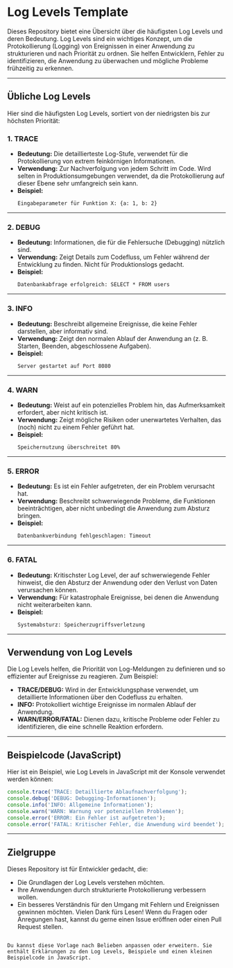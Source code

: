# Log Levels Template

Dieses Repository bietet eine Übersicht über die häufigsten Log Levels und deren Bedeutung. Log Levels sind ein wichtiges Konzept, um die Protokollierung (Logging) von Ereignissen in einer Anwendung zu strukturieren und nach Priorität zu ordnen. Sie helfen Entwicklern, Fehler zu identifizieren, die Anwendung zu überwachen und mögliche Probleme frühzeitig zu erkennen.

---

## **Übliche Log Levels**

Hier sind die häufigsten Log Levels, sortiert von der niedrigsten bis zur höchsten Priorität:

### **1. TRACE**
- **Bedeutung:** 
  Die detaillierteste Log-Stufe, verwendet für die Protokollierung von extrem feinkörnigen Informationen.
- **Verwendung:** 
  Zur Nachverfolgung von jedem Schritt im Code. Wird selten in Produktionsumgebungen verwendet, da die Protokollierung auf dieser Ebene sehr umfangreich sein kann.
- **Beispiel:**
  ```
  Eingabeparameter für Funktion X: {a: 1, b: 2}
  ```

---

### **2. DEBUG**
- **Bedeutung:** 
  Informationen, die für die Fehlersuche (Debugging) nützlich sind.
- **Verwendung:** 
  Zeigt Details zum Codefluss, um Fehler während der Entwicklung zu finden. Nicht für Produktionslogs gedacht.
- **Beispiel:**
  ```
  Datenbankabfrage erfolgreich: SELECT * FROM users
  ```

---

### **3. INFO**
- **Bedeutung:** 
  Beschreibt allgemeine Ereignisse, die keine Fehler darstellen, aber informativ sind.
- **Verwendung:** 
  Zeigt den normalen Ablauf der Anwendung an (z. B. Starten, Beenden, abgeschlossene Aufgaben).
- **Beispiel:**
  ```
  Server gestartet auf Port 8080
  ```

---

### **4. WARN**
- **Bedeutung:** 
  Weist auf ein potenzielles Problem hin, das Aufmerksamkeit erfordert, aber nicht kritisch ist.
- **Verwendung:** 
  Zeigt mögliche Risiken oder unerwartetes Verhalten, das (noch) nicht zu einem Fehler geführt hat.
- **Beispiel:**
  ```
  Speichernutzung überschreitet 80%
  ```

---

### **5. ERROR**
- **Bedeutung:** 
  Es ist ein Fehler aufgetreten, der ein Problem verursacht hat.
- **Verwendung:** 
  Beschreibt schwerwiegende Probleme, die Funktionen beeinträchtigen, aber nicht unbedingt die Anwendung zum Absturz bringen.
- **Beispiel:**
  ```
  Datenbankverbindung fehlgeschlagen: Timeout
  ```

---

### **6. FATAL**
- **Bedeutung:** 
  Kritischster Log Level, der auf schwerwiegende Fehler hinweist, die den Absturz der Anwendung oder den Verlust von Daten verursachen können.
- **Verwendung:** 
  Für katastrophale Ereignisse, bei denen die Anwendung nicht weiterarbeiten kann.
- **Beispiel:**
  ```
  Systemabsturz: Speicherzugriffsverletzung
  ```

---

## **Verwendung von Log Levels**

Die Log Levels helfen, die Priorität von Log-Meldungen zu definieren und so effizienter auf Ereignisse zu reagieren. Zum Beispiel:
- **TRACE/DEBUG:** Wird in der Entwicklungsphase verwendet, um detaillierte Informationen über den Codefluss zu erhalten.
- **INFO:** Protokolliert wichtige Ereignisse im normalen Ablauf der Anwendung.
- **WARN/ERROR/FATAL:** Dienen dazu, kritische Probleme oder Fehler zu identifizieren, die eine schnelle Reaktion erfordern.

---

## **Beispielcode (JavaScript)**

Hier ist ein Beispiel, wie Log Levels in JavaScript mit der Konsole verwendet werden können:

```javascript
console.trace('TRACE: Detaillierte Ablaufnachverfolgung');
console.debug('DEBUG: Debugging-Informationen');
console.info('INFO: Allgemeine Informationen');
console.warn('WARN: Warnung vor potenziellen Problemen');
console.error('ERROR: Ein Fehler ist aufgetreten');
console.error('FATAL: Kritischer Fehler, die Anwendung wird beendet');
```

---

## **Zielgruppe**

Dieses Repository ist für Entwickler gedacht, die:
- Die Grundlagen der Log Levels verstehen möchten.
- Ihre Anwendungen durch strukturierte Protokollierung verbessern wollen.
- Ein besseres Verständnis für den Umgang mit Fehlern und Ereignissen gewinnen möchten.
Vielen Dank fürs Lesen! Wenn du Fragen oder Anregungen hast, kannst du gerne einen Issue eröffnen oder einen Pull Request stellen.
```

Du kannst diese Vorlage nach Belieben anpassen oder erweitern. Sie enthält Erklärungen zu den Log Levels, Beispiele und einen kleinen Beispielcode in JavaScript.
